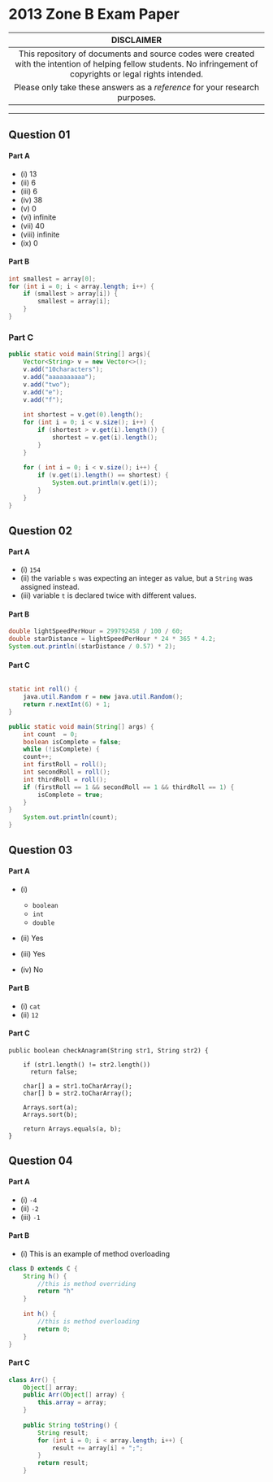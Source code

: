 # 2013 Zone B Exam Paper

| **DISCLAIMER**  |
| :---: |
| This repository of documents and source codes were created with the intention of helping fellow students. No infringement of copyrights or legal rights intended. |
| Please only take these answers as a *reference* for your research purposes. |

---

## Question 01

#### Part A
* (i) 13
* (ii) 6
* (iii) 6
* (iv) 38
* (v) 0
* (vi) infinite
* (vii) 40
* (viii) infinite
* (ix) 0

#### Part B
```java
int smallest = array[0];
for (int i = 0; i < array.length; i++) {
    if (smallest > array[i]) {
        smallest = array[i];
    }
}
```

### Part C
```java
public static void main(String[] args){
    Vector<String> v = new Vector<>();
    v.add("10characters");
    v.add("aaaaaaaaaa");
    v.add("two");
    v.add("e");
    v.add("f");
    
    int shortest = v.get(0).length();
    for (int i = 0; i < v.size(); i++) {
        if (shortest > v.get(i).length()) {
            shortest = v.get(i).length();
        }
    }
    
    for ( int i = 0; i < v.size(); i++) {
        if (v.get(i).length() == shortest) {
            System.out.println(v.get(i));
        }
    }        
}
```

## Question 02

#### Part A
* (i) `154`
* (ii) the variable `s` was expecting an integer as value, but a `String` was assigned instead.
* (iii) variable `t` is declared twice with different values.

#### Part B
```java
double lightSpeedPerHour = 299792458 / 100 / 60;
double starDistance = lightSpeedPerHour * 24 * 365 * 4.2;
System.out.println((starDistance / 0.57) * 2);
```

#### Part C
```java

static int roll() {
    java.util.Random r = new java.util.Random();
    return r.nextInt(6) + 1;
}

public static void main(String[] args) {
    int count  = 0;
    boolean isComplete = false;
    while (!isComplete) {
    count++;
    int firstRoll = roll();
    int secondRoll = roll();
    int thirdRoll = roll();
    if (firstRoll == 1 && secondRoll == 1 && thirdRoll == 1) {
        isComplete = true;
    }        
}
    System.out.println(count);
}
```

## Question 03

#### Part A
* (i)
  * `boolean`
  * `int`
  * `double`

* (ii) Yes
* (iii) Yes
* (iv) No

#### Part B
* (i) `cat`
* (ii) `12`

#### Part C
```
public boolean checkAnagram(String str1, String str2) {

    if (str1.length() != str2.length())
      return false;

    char[] a = str1.toCharArray();
    char[] b = str2.toCharArray();

    Arrays.sort(a);
    Arrays.sort(b);

    return Arrays.equals(a, b);
}
```
## Question 04

#### Part A 

* (i) `-4`
* (ii) `-2`
* (iii) `-1`

#### Part B
* (i) This is an example of method overloading
```java
class D extends C {
    String h() {
        //this is method overriding
        return "h"
    }
    
    int h() {
        //this is method overloading
        return 0;
    }
}
```

#### Part C
```java
class Arr() {
    Object[] array;
    public Arr(Object[] array) {
        this.array = array;
    }
    
    public String toString() {
        String result;
        for (int i = 0; i < array.length; i++) {
            result += array[i] + ";";
        }
        return result;
    }
```
